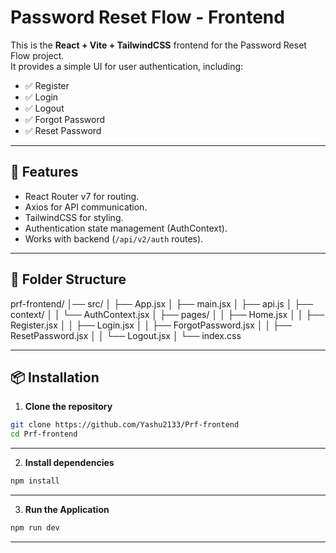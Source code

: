 # Password Reset Flow - Frontend

This is the **React + Vite + TailwindCSS** frontend for the Password Reset Flow project.  
It provides a simple UI for user authentication, including:

- ✅ Register  
- ✅ Login  
- ✅ Logout  
- ✅ Forgot Password  
- ✅ Reset Password  

---

## 🚀 Features
- React Router v7 for routing.
- Axios for API communication.
- TailwindCSS for styling.
- Authentication state management (AuthContext).
- Works with backend (`/api/v2/auth` routes).

---

## 📂 Folder Structure

prf-frontend/
│── src/
│ ├── App.jsx
│ ├── main.jsx
│ ├── api.js
│ ├── context/
│ │ └── AuthContext.jsx
│ ├── pages/
│ │ ├── Home.jsx
│ │ ├── Register.jsx
│ │ ├── Login.jsx
│ │ ├── ForgotPassword.jsx
│ │ ├── ResetPassword.jsx
│ │ └── Logout.jsx
│ └── index.css

---

## 📦 Installation

1. **Clone the repository**

```bash
git clone https://github.com/Yashu2133/Prf-frontend
cd Prf-frontend
```
---

2. **Install dependencies**
```bash
npm install
```

---

3. **Run the Application**

```bash
npm run dev
```

---